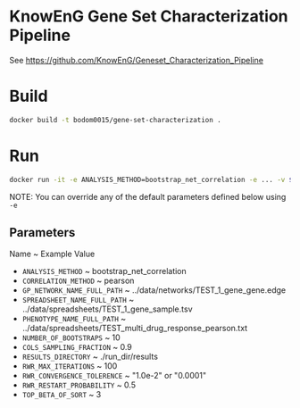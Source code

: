 # KnowEnG Gene Set Characterization Pipeline
See https://github.com/KnowEnG/Geneset_Characterization_Pipeline

# Build
```bash
docker build -t bodom0015/gene-set-characterization .
```

# Run
```bash
docker run -it -e ANALYSIS_METHOD=bootstrap_net_correlation -e ... -v $(pwd)/local_results:/home/test/run_dir bodom0015/gene-set-characterization
```

NOTE: You can override any of the default parameters defined below using `-e`

## Parameters
Name          ~          Example Value
* `ANALYSIS_METHOD` ~ bootstrap_net_correlation
* `CORRELATION_METHOD` ~ pearson
* `GP_NETWORK_NAME_FULL_PATH` ~ ../data/networks/TEST_1_gene_gene.edge
* `SPREADSHEET_NAME_FULL_PATH` ~ ../data/spreadsheets/TEST_1_gene_sample.tsv
* `PHENOTYPE_NAME_FULL_PATH` ~ ../data/spreadsheets/TEST_multi_drug_response_pearson.txt
* `NUMBER_OF_BOOTSTRAPS` ~ 10
* `COLS_SAMPLING_FRACTION` ~ 0.9
* `RESULTS_DIRECTORY` ~ ./run_dir/results
* `RWR_MAX_ITERATIONS` ~ 100
* `RWR_CONVERGENCE_TOLERENCE` ~ "1.0e-2" or "0.0001"
* `RWR_RESTART_PROBABILITY` ~ 0.5
* `TOP_BETA_OF_SORT` ~ 3
